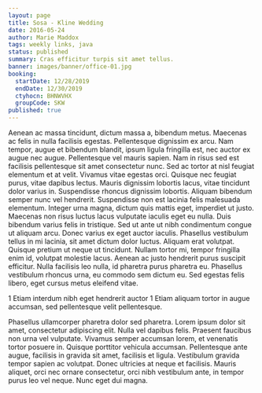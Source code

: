 ```yaml
---
layout: page
title: Sosa - Kline Wedding
date: 2016-05-24
author: Marie Maddox
tags: weekly links, java
status: published
summary: Cras efficitur turpis sit amet tellus.
banner: images/banner/office-01.jpg
booking:
  startDate: 12/28/2019
  endDate: 12/30/2019
  ctyhocn: BHNWVHX
  groupCode: SKW
published: true
---
```

Aenean ac massa tincidunt, dictum massa a, bibendum metus. Maecenas ac felis in nulla facilisis egestas. Pellentesque dignissim ex arcu. Nam tempor, augue et bibendum blandit, ipsum ligula fringilla est, nec auctor ex augue nec augue. Pellentesque vel mauris sapien. Nam in risus sed est facilisis pellentesque sit amet consectetur nunc. Sed ac tortor at nisl feugiat elementum et at velit. Vivamus vitae egestas orci. Quisque nec feugiat purus, vitae dapibus lectus. Mauris dignissim lobortis lacus, vitae tincidunt dolor varius in. Suspendisse rhoncus dignissim lobortis. Aliquam bibendum semper nunc vel hendrerit. Suspendisse non est lacinia felis malesuada elementum. Integer urna magna, dictum quis mattis eget, imperdiet ut justo. Maecenas non risus luctus lacus vulputate iaculis eget eu nulla.
Duis bibendum varius felis in tristique. Sed ut ante ut nibh condimentum congue ut aliquam arcu. Donec varius ex eget auctor iaculis. Phasellus vestibulum tellus in mi lacinia, sit amet dictum dolor luctus. Aliquam erat volutpat. Quisque pretium ut neque ut tincidunt. Nullam tortor mi, tempor fringilla enim id, volutpat molestie lacus. Aenean ac justo hendrerit purus suscipit efficitur. Nulla facilisis leo nulla, id pharetra purus pharetra eu. Phasellus vestibulum rhoncus urna, eu commodo sem dictum eu. Sed egestas felis libero, eget cursus metus eleifend vitae.

1 Etiam interdum nibh eget hendrerit auctor
1 Etiam aliquam tortor in augue accumsan, sed pellentesque velit pellentesque.

Phasellus ullamcorper pharetra dolor sed pharetra. Lorem ipsum dolor sit amet, consectetur adipiscing elit. Nulla vel dapibus felis. Praesent faucibus non urna vel vulputate. Vivamus semper accumsan lorem, et venenatis tortor posuere in. Quisque porttitor vehicula accumsan. Pellentesque ante augue, facilisis in gravida sit amet, facilisis et ligula. Vestibulum gravida tempor sapien ac volutpat. Donec ultricies at neque et facilisis. Mauris aliquet, orci nec ornare consectetur, orci nibh vestibulum ante, in tempor purus leo vel neque. Nunc eget dui magna.
